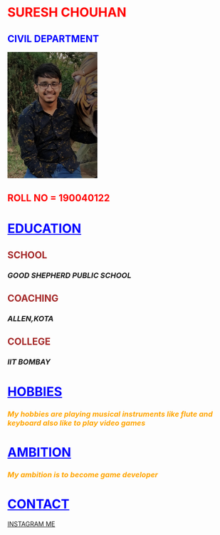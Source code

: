 
<html> 
     <head>
          <title> About ME </title>
     <style>
     body{
     background-image: url('8.jpg');
  background-attachment: fixed;
    text-align:left;
     }
    <img>      
</style>
</head>
<body>
<h1 style="color:red;">SURESH CHOUHAN</h1>
<h2 style="color:blue;">CIVIL DEPARTMENT</h2>
<img src="5.jpg" width="40%" hight="50%">
<h2   style="color:red;">ROLL NO = 190040122 </h2>
<h1 style="color:blue;"><ins>EDUCATION</ins></h1>
<h2  style ="color:brown;">SCHOOL</h2>
<h3><i>GOOD SHEPHERD PUBLIC SCHOOL</i></h3>
<h2  style ="color:brown;">COACHING</h2>
<h3><i>ALLEN,KOTA</i></h3>
<h2  style ="color:brown;">COLLEGE</h2>
<h3><i>IIT BOMBAY</i></h3>
<h1  style="color:blue;"><ins>HOBBIES</ins></h1>
<h3 style ="color:orange;"><i>My hobbies are playing musical instruments like flute and keyboard also like to play video games</i></h3>
<h1 style="color:blue;"><ins>AMBITION</ins></h1>
<h3 style ="color:orange;"><i>My ambition is to become game developer</i> </h3>
<h1  style="color:blue;"><ins>CONTACT</ins></h1>
<a href="https://www.instagram.com/?hl=en">INSTAGRAM ME</a> 
</body>
</html> 
